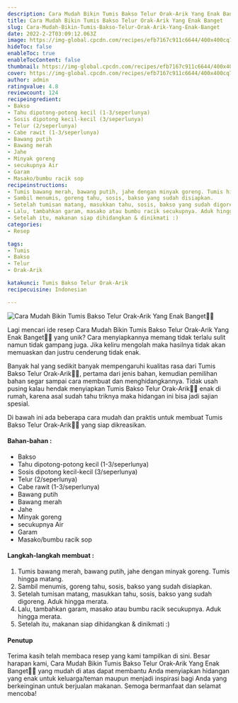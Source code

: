 ```yaml
---
description: Cara Mudah Bikin Tumis Bakso Telur Orak-Arik Yang Enak Banget"
title: Cara Mudah Bikin Tumis Bakso Telur Orak-Arik Yang Enak Banget
slug: Cara-Mudah-Bikin-Tumis-Bakso-Telur-Orak-Arik-Yang-Enak-Banget
date: 2022-2-2T03:09:12.063Z
image: https://img-global.cpcdn.com/recipes/efb7167c911c6644/400x400cq70/photo.jpg
hideToc: false
enableToc: true
enableTocContent: false
thumbnail: https://img-global.cpcdn.com/recipes/efb7167c911c6644/400x400cq70/photo.jpg
cover: https://img-global.cpcdn.com/recipes/efb7167c911c6644/400x400cq70/photo.jpg
author: admin
ratingvalue: 4.8
reviewcount: 124
recipeingredient:
- Bakso
- Tahu dipotong-potong kecil (1-3/seperlunya)
- Sosis dipotong kecil-kecil (3/seperlunya)
- Telur (2/seperlunya)
- Cabe rawit (1-3/seperlunya)
- Bawang putih
- Bawang merah
- Jahe
- Minyak goreng
- secukupnya Air
- Garam
- Masako/bumbu racik sop
recipeinstructions:
- Tumis bawang merah, bawang putih, jahe dengan minyak goreng. Tumis hingga matang.
- Sambil menumis, goreng tahu, sosis, bakso yang sudah disiapkan.
- Setelah tumisan matang, masukkan tahu, sosis, bakso yang sudah digoreng. Aduk hingga merata.
- Lalu, tambahkan garam, masako atau bumbu racik secukupnya. Aduk hingga merata.
- Setelah itu, makanan siap dihidangkan & dinikmati :)
categories:
- Resep

tags:
- Tumis
- Bakso
- Telur
- Orak-Arik

katakunci: Tumis Bakso Telur Orak-Arik
recipecuisine: Indonesian

---
```


![Cara Mudah Bikin Tumis Bakso Telur Orak-Arik Yang Enak Banget👩‍🍳](https://img-global.cpcdn.com/recipes/efb7167c911c6644/400x400cq70/photo.jpg)

Lagi mencari ide resep Cara Mudah Bikin Tumis Bakso Telur Orak-Arik Yang Enak Banget👩‍🍳 yang unik? Cara menyiapkannya memang tidak terlalu sulit namun tidak gampang juga. Jika keliru mengolah maka hasilnya tidak akan memuaskan dan justru cenderung tidak enak.

Banyak hal yang sedikit banyak mempengaruhi kualitas rasa dari Tumis Bakso Telur Orak-Arik👩‍🍳, pertama dari jenis bahan, kemudian pemilihan bahan segar sampai cara membuat dan menghidangkannya. Tidak usah pusing kalau hendak menyiapkan Tumis Bakso Telur Orak-Arik👩‍🍳 enak di rumah, karena asal sudah tahu triknya maka hidangan ini bisa jadi sajian spesial.

Di bawah ini ada beberapa cara mudah dan praktis untuk membuat Tumis Bakso Telur Orak-Arik👩‍🍳 yang siap dikreasikan.

<!--inarticleads1-->

#### Bahan-bahan :

- Bakso
- Tahu dipotong-potong kecil (1-3/seperlunya)
- Sosis dipotong kecil-kecil (3/seperlunya)
- Telur (2/seperlunya)
- Cabe rawit (1-3/seperlunya)
- Bawang putih
- Bawang merah
- Jahe
- Minyak goreng
- secukupnya Air
- Garam
- Masako/bumbu racik sop

<!--inarticleads2-->

#### Langkah-langkah membuat :

1. Tumis bawang merah, bawang putih, jahe dengan minyak goreng. Tumis hingga matang.
1. Sambil menumis, goreng tahu, sosis, bakso yang sudah disiapkan.
1. Setelah tumisan matang, masukkan tahu, sosis, bakso yang sudah digoreng. Aduk hingga merata.
1. Lalu, tambahkan garam, masako atau bumbu racik secukupnya. Aduk hingga merata.
1. Setelah itu, makanan siap dihidangkan & dinikmati :)

#### Penutup

Terima kasih telah membaca resep yang kami tampilkan di sini. Besar harapan kami, Cara Mudah Bikin Tumis Bakso Telur Orak-Arik Yang Enak Banget👩‍🍳 yang mudah di atas dapat membantu Anda menyiapkan hidangan yang enak untuk keluarga/teman maupun menjadi inspirasi bagi Anda yang berkeinginan untuk berjualan makanan. Semoga bermanfaat dan selamat mencoba!